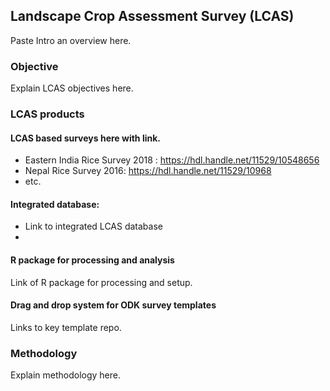 ## Landscape Crop Assessment Survey (LCAS)

Paste Intro an overview here.

### Objective

Explain LCAS objectives here.

### LCAS products

#### LCAS based surveys here with link.

 - Eastern India Rice Survey 2018 : https://hdl.handle.net/11529/10548656
 - Nepal Rice Survey 2016: https://hdl.handle.net/11529/10968
 - etc. 

#### Integrated database:
- Link to integrated LCAS database
- 

#### R package for processing and analysis

Link of R package for processing and setup.

#### Drag and drop system for ODK survey templates

Links to key template repo.

### Methodology

Explain methodology here.
